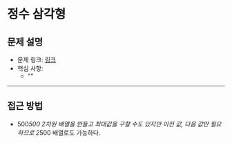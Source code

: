 # 정수 삼각형

## 문제 설명
- 문제 링크: [링크](https://www.acmicpc.net/problem/1932)
- 핵심 사항:
  - ""
---

## 접근 방법
- 500*500 2차원 배열을 만들고 최대값을 구할 수도 있지만 이전 값, 다음 값만 필요하므로 2*500 배열로도 가능하다.